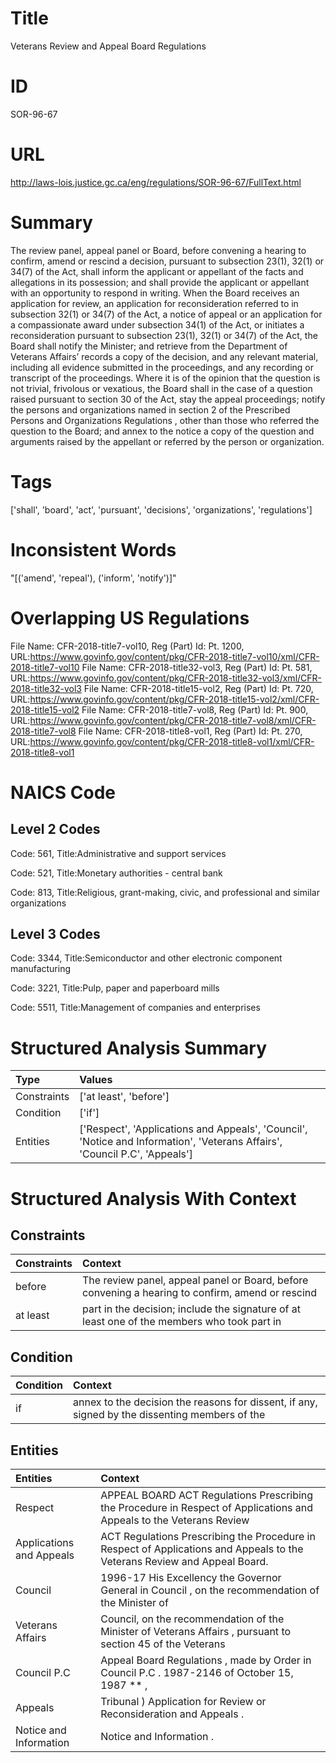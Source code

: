 # Title
Veterans Review and Appeal Board Regulations


# ID
SOR-96-67

# URL
http://laws-lois.justice.gc.ca/eng/regulations/SOR-96-67/FullText.html


# Summary
The review panel, appeal panel or Board, before convening a hearing to confirm, amend or rescind a decision, pursuant to subsection 23(1), 32(1) or 34(7) of the Act, shall inform the applicant or appellant of the facts and allegations in its possession; and shall provide the applicant or appellant with an opportunity to respond in writing.
When the Board receives an application for review, an application for reconsideration referred to in subsection 32(1) or 34(7) of the Act, a notice of appeal or an application for a compassionate award under subsection 34(1) of the Act, or initiates a reconsideration pursuant to subsection 23(1), 32(1) or 34(7) of the Act, the Board shall notify the Minister; and retrieve from the Department of Veterans Affairs’ records a copy of the decision, and any relevant material, including all evidence submitted in the proceedings, and any recording or transcript of the proceedings.
Where it is of the opinion that the question is not trivial, frivolous or vexatious, the Board shall in the case of a question raised pursuant to section 30 of the Act, stay the appeal proceedings; notify the persons and organizations named in section 2 of the  Prescribed Persons and Organizations Regulations , other than those who referred the question to the Board; and annex to the notice a copy of the question and arguments raised by the appellant or referred by the person or organization.


# Tags
['shall', 'board', 'act', 'pursuant', 'decisions', 'organizations', 'regulations']


# Inconsistent Words
"[('amend', 'repeal'), ('inform', 'notify')]"


# Overlapping US Regulations
File Name: CFR-2018-title7-vol10, Reg (Part) Id: Pt. 1200, URL:https://www.govinfo.gov/content/pkg/CFR-2018-title7-vol10/xml/CFR-2018-title7-vol10
File Name: CFR-2018-title32-vol3, Reg (Part) Id: Pt. 581, URL:https://www.govinfo.gov/content/pkg/CFR-2018-title32-vol3/xml/CFR-2018-title32-vol3
File Name: CFR-2018-title15-vol2, Reg (Part) Id: Pt. 720, URL:https://www.govinfo.gov/content/pkg/CFR-2018-title15-vol2/xml/CFR-2018-title15-vol2
File Name: CFR-2018-title7-vol8, Reg (Part) Id: Pt. 900, URL:https://www.govinfo.gov/content/pkg/CFR-2018-title7-vol8/xml/CFR-2018-title7-vol8
File Name: CFR-2018-title8-vol1, Reg (Part) Id: Pt. 270, URL:https://www.govinfo.gov/content/pkg/CFR-2018-title8-vol1/xml/CFR-2018-title8-vol1



# NAICS Code
## Level 2 Codes
Code: 561, Title:Administrative and support services

Code: 521, Title:Monetary authorities - central bank

Code: 813, Title:Religious, grant-making, civic, and professional and similar organizations




## Level 3 Codes
Code: 3344, Title:Semiconductor and other electronic component manufacturing

Code: 3221, Title:Pulp, paper and paperboard mills

Code: 5511, Title:Management of companies and enterprises







# Structured Analysis Summary
| Type        | Values                                                                                                                     |
|:------------|:---------------------------------------------------------------------------------------------------------------------------|
| Constraints | ['at least', 'before']                                                                                                     |
| Condition   | ['if']                                                                                                                     |
| Entities    | ['Respect', 'Applications and Appeals', 'Council', 'Notice and Information', 'Veterans Affairs', 'Council P.C', 'Appeals'] |


# Structured Analysis With Context
 


## Constraints
| Constraints   | Context                                                                                           |
|:--------------|:--------------------------------------------------------------------------------------------------|
| before        | The review panel, appeal panel or Board,  before convening a hearing to confirm, amend or rescind |
| at least      | part in the decision; include the signature of at least one of the members who took part in       |


## Condition
| Condition   | Context                                                                                        |
|:------------|:-----------------------------------------------------------------------------------------------|
| if          | annex to the decision the reasons for dissent, if any, signed by the dissenting members of the |


## Entities
| Entities                 | Context                                                                                                                    |
|:-------------------------|:---------------------------------------------------------------------------------------------------------------------------|
| Respect                  | APPEAL BOARD ACT Regulations Prescribing the Procedure in Respect of Applications and Appeals to the Veterans Review       |
| Applications and Appeals | ACT Regulations Prescribing the Procedure in Respect of Applications and Appeals  to the Veterans Review and Appeal Board. |
| Council                  | 1996-17 His Excellency the Governor General in  Council , on the recommendation of the Minister of                         |
| Veterans Affairs         | Council, on the recommendation of the Minister of Veterans Affairs , pursuant to section 45 of the Veterans                |
| Council P.C              | Appeal Board Regulations , made by Order in Council P.C . 1987-2146 of October 15, 1987 ** ,                               |
| Appeals                  | Tribunal ) Application for Review or Reconsideration and Appeals .                                                         |
| Notice and Information   | Notice and Information .                                                                                                   |


